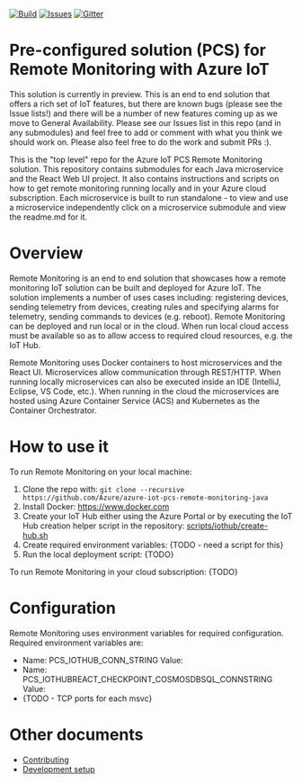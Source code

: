 [![Build][build-badge]][build-url]
[![Issues][issues-badge]][issues-url]
[![Gitter][gitter-badge]][gitter-url]

Pre-configured solution (PCS) for Remote Monitoring with Azure IoT
==================================================================

This solution is currently in preview. This is an end to end solution that offers
a rich set of IoT features, but there are known bugs (please see the Issue lists!) 
and there will be a number of new features coming up as we move to General 
Availability.  Please see our Issues list in this repo (and in any submodules) 
and feel free to add or comment with what you think we should work on.  Please 
also feel free to do the work and submit PRs :).

This is the "top level" repo for the Azure IoT PCS Remote Monitoring solution.
This repository contains submodules for each Java microservice and the
React Web UI project.  It also contains instructions and scripts on how to get
remote monitoring running locally and in your Azure cloud subscription.  Each
microservice is built to run standalone - to view and use a microservice
independently click on a microservice submodule and view the readme.md for it.

Overview
========

Remote Monitoring is an end to end solution that showcases how a remote
monitoring IoT solution can be built and deployed for Azure IoT.  The
solution implements a number of uses cases including: registering devices,
sending telemetry from devices, creating rules and specifying alarms
for telemetry, sending commands to devices (e.g. reboot).  Remote Monitoring
can be deployed and run local or in the cloud.  When run local cloud access
must be available so as to allow access to required cloud resources, e.g.
the IoT Hub.

Remote Monitoring uses Docker containers to host microservices and the
React UI.  Microservices allow communication through REST/HTTP.  When running
locally microservices can also be executed inside an IDE (IntelliJ, Eclipse,
VS Code, etc.).  When running in the cloud the microservices are hosted using
Azure Container Service (ACS) and Kubernetes as the Container Orchestrator.

How to use it
=============

To run Remote Monitoring on your local machine:
1. Clone the repo with:
   `git clone --recursive https://github.com/Azure/azure-iot-pcs-remote-monitoring-java`
2. Install Docker: https://www.docker.com
3. Create your IoT Hub either using the Azure Portal or by executing the IoT
   Hub creation helper script in the repository:
   [scripts/iothub/create-hub.sh](scripts/iothub/create-hub.sh)
4. Create required environment variables: {TODO - need a script for this}
5. Run the local deployment script: {TODO}

To run Remote Monitoring in your cloud subscription: {TODO}

Configuration
=============

Remote Monitoring uses environment variables for required configuration.
Required environment variables are:
- Name: PCS_IOTHUB_CONN_STRING
  Value: <Your IoT Hub Connection String>
- Name: PCS_IOTHUBREACT_CHECKPOINT_COSMOSDBSQL_CONNSTRING
  Value: <Your DocumentDb Connection String>
- {TODO - TCP ports for each msvc}


Other documents
===============

* [Contributing](CONTRIBUTING.md)
* [Development setup](DEVELOPMENT.md)


[build-badge]: https://img.shields.io/travis/Azure/azure-iot-pcs-remote-monitoring-java.svg
[build-url]: https://travis-ci.org/Azure/azure-iot-pcs-remote-monitoring-java
[issues-badge]: https://img.shields.io/github/issues/azure/azure-iot-pcs-remote-monitoring-java.svg
[issues-url]: https://github.com/azure/azure-iot-pcs-remote-monitoring-java/issues
[gitter-badge]: https://img.shields.io/gitter/room/azure/iot-solutions.js.svg
[gitter-url]: https://gitter.im/azure/iot-solutions
